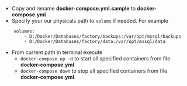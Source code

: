 * Copy and rename **docker-compose.yml.sample** to **docker-compose.yml**
* Specify your our physicals path to `volums` if needed. For example
```
    volumes:
        - D:/Docker/Databases/factory/backups:/var/opt/mssql/backups
        - D:/Docker/Databases/factory/data:/var/opt/mssql/data
```
* From current path in terminal execute
	* `docker-compose up -d` to start all specified containers from file **docker-compose.yml**
	* `docker-compose down` to stop all specified containers from file **docker-compose.yml**.